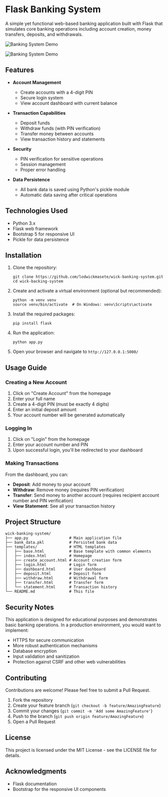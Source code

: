 # Flask Banking System

A simple yet functional web-based banking application built with Flask that simulates core banking operations including account creation, money transfers, deposits, and withdrawals.

![Banking System Demo](./screenshots/Screenshot_20250323_221526_Chrome.jpg)

![Banking System Demo](./screenshots/Screenshot_20250323_221602_Chrome.jpg)
## Features

- **Account Management**
  - Create accounts with a 4-digit PIN
  - Secure login system
  - View account dashboard with current balance

- **Transaction Capabilities**
  - Deposit funds
  - Withdraw funds (with PIN verification)
  - Transfer money between accounts
  - View transaction history and statements

- **Security**
  - PIN verification for sensitive operations
  - Session management
  - Proper error handling

- **Data Persistence**
  - All bank data is saved using Python's pickle module
  - Automatic data saving after critical operations

## Technologies Used

- Python 3.x
- Flask web framework
- Bootstrap 5 for responsive UI
- Pickle for data persistence

## Installation

1. Clone the repository:
   ```
   git clone https://github.com/lodwickmasete/wick-banking-system.git
   cd wick-backing-system
   ```

2. Create and activate a virtual environment (optional but recommended):
   ```
   python -m venv venv
   source venv/bin/activate  # On Windows: venv\Scripts\activate
   ```

3. Install the required packages:
   ```
   pip install flask
   ```

4. Run the application:
   ```
   python app.py
   ```

5. Open your browser and navigate to `http://127.0.0.1:5000/`

## Usage Guide

### Creating a New Account
1. Click on "Create Account" from the homepage
2. Enter your full name
3. Create a 4-digit PIN (must be exactly 4 digits)
4. Enter an initial deposit amount
5. Your account number will be generated automatically

### Logging In
1. Click on "Login" from the homepage
2. Enter your account number and PIN
3. Upon successful login, you'll be redirected to your dashboard

### Making Transactions
From the dashboard, you can:

- **Deposit**: Add money to your account
- **Withdraw**: Remove money (requires PIN verification)
- **Transfer**: Send money to another account (requires recipient account number and PIN verification)
- **View Statement**: See all your transaction history

## Project Structure

```
wick-banking-system/
├── app.py                  # Main application file
├── bank_data.pkl           # Persisted bank data
├── templates/              # HTML templates
│   ├── base.html           # Base template with common elements
│   ├── index.html          # Homepage
│   ├── create_account.html # Account creation form
│   ├── login.html          # Login form
│   ├── dashboard.html      # User dashboard
│   ├── deposit.html        # Deposit form
│   ├── withdraw.html       # Withdrawal form
│   ├── transfer.html       # Transfer form
│   └── statement.html      # Transaction history
└── README.md               # This file
```

## Security Notes

This application is designed for educational purposes and demonstrates basic banking operations. In a production environment, you would want to implement:

- HTTPS for secure communication
- More robust authentication mechanisms
- Database encryption
- Input validation and sanitization
- Protection against CSRF and other web vulnerabilities

## Contributing

Contributions are welcome! Please feel free to submit a Pull Request.

1. Fork the repository
2. Create your feature branch (`git checkout -b feature/AmazingFeature`)
3. Commit your changes (`git commit -m 'Add some AmazingFeature'`)
4. Push to the branch (`git push origin feature/AmazingFeature`)
5. Open a Pull Request

## License

This project is licensed under the MIT License - see the LICENSE file for details.

## Acknowledgments

- Flask documentation
- Bootstrap for the responsive UI components
